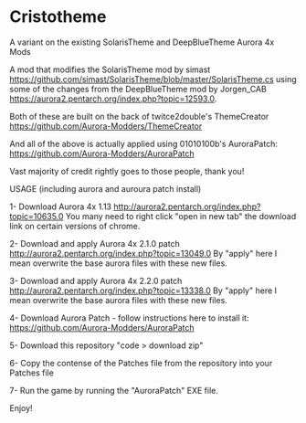 # Cristotheme
A variant on the existing SolarisTheme and DeepBlueTheme Aurora 4x Mods

A mod that modifies the SolarisTheme mod by simast https://github.com/simast/SolarisTheme/blob/master/SolarisTheme.cs using some of the changes from the DeepBlueTheme mod by Jorgen_CAB https://aurora2.pentarch.org/index.php?topic=12593.0.

Both of these are built on the back of twitce2double's ThemeCreator https://github.com/Aurora-Modders/ThemeCreator

And all of the above is actually applied using 01010100b's AuroraPatch: https://github.com/Aurora-Modders/AuroraPatch

Vast majority of credit rightly goes to those people, thank you!




USAGE (including aurora and auroura patch install) 

1- Download Aurora 4x 1.13 http://aurora2.pentarch.org/index.php?topic=10635.0
You many need to right click "open in new tab" the download link on certain versions of chrome.

2- Download and apply Aurora 4x 2.1.0 patch http://aurora2.pentarch.org/index.php?topic=13049.0
By "apply" here I mean overwrite the base aurora files with these new files.

3- Download and apply Aurora 4x 2.2.0 patch http://aurora2.pentarch.org/index.php?topic=13338.0
By "apply" here I mean overwrite the base aurora files with these new files.

4- Download Aurora Patch - follow instructions here to install it: https://github.com/Aurora-Modders/AuroraPatch

5- Download this repository "code > download zip" 

6- Copy the contense of the Patches file from the repository into your Patches file

7- Run the game by running the "AuroraPatch" EXE file.

Enjoy! 
